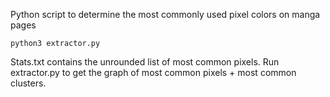 Python script to determine the most commonly used pixel colors on manga pages

```
python3 extractor.py
```

Stats.txt contains the unrounded list of most common pixels.
Run extractor.py to get the graph of most common pixels + most common clusters.
